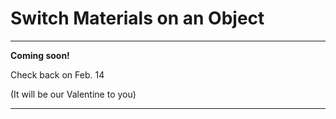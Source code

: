 # Switch Materials on an Object

--------------

 **Coming soon!**

 Check back on Feb. 14

 (It will be our Valentine to you)

--------------